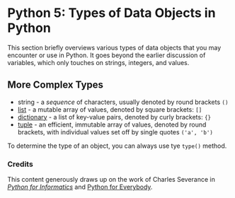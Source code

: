 # Python 5: Types of Data Objects in Python

This section briefly overviews various types of data objects that you may encounter or use in Python. It goes beyond the earlier discussion of variables, which only touches on strings, integers, and values. 

## More Complex Types

* string - a *sequence* of characters, usually denoted by round brackets ```()```
* [list](https://www.py4e.com/html3/08-lists) - a mutable array of values, denoted by square brackets: ```[]```
* [dictionary](https://www.py4e.com/html3/09-dictionaries) - a list of key-value pairs, denoted by curly brackets: ```{}```
* [tuple](https://www.py4e.com/html3/10-tuples) - an efficient, immutable array of values, denoted by round brackets, with individual values set off by single quotes ```('a', 'b')```

To determine the type of an object, you can always use tye ```type()``` method.

### Credits
This content generously draws up on the work of Charles Severance in [_Python for Informatics_](http://www.pythonlearn.com/book.php) and [Python for Everybody](https://www.py4e.com/). 

